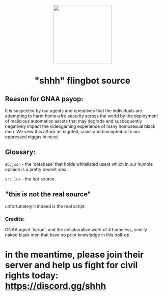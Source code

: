 <div align=center>
  <img src="https://gnaa.gay/assets/gnaa%20trademark.png" height=190>
<h1> "shhh" flingbot source </h1>
</div>

## Reason for GNAA psyop:

It is suspected by our agents and operatives that the individuals are attempting to harm homo-afro security across the world by the deployment of malicious automation assets that may degrade and susbequently negatively impact the videogaming experience of many homosexual black men. We view this attack as bigoted, racist and homophobic to our oppressed niggas in need.


## Glossary:
`db.json` - the 'database' that holds whitelisted users which in our humble opinion is a pretty decent idea.

`src.lua` - the bot source. 

## "this is not the real source"
unfortunately it indeed is the real script.


### Credits:
GNAA agent 'harun', and the collaborative work of 4 homeless, smelly naked black men that have no prior knowledge in this troll-op.


# in the meantime, please join their server and help us fight for civil rights today: https://discord.gg/shhh

